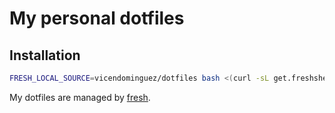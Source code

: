 My personal dotfiles
====================

## Installation

``` sh
FRESH_LOCAL_SOURCE=vicendominguez/dotfiles bash <(curl -sL get.freshshell.com)"
```

My dotfiles are managed by [fresh].

[fresh]: http://freshshell.com
